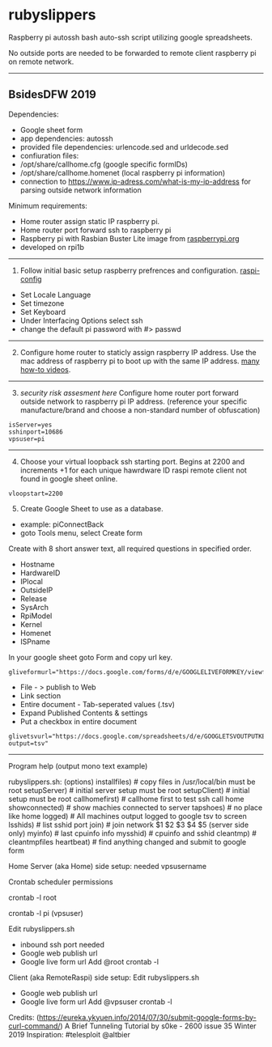 # rubyslippers
Raspberry pi autossh bash auto-ssh script utilizing google spreadsheets.

No outside ports are needed to be forwarded to remote client raspberry pi on remote network.

----
BsidesDFW 2019
----

Dependencies:
* Google sheet form
* app dependencies: autossh
* provided file dependencies: urlencode.sed and urldecode.sed
* confiuration files:
* /opt/share/callhome.cfg				(google specific formIDs)
* /opt/share/callhome.homenet		(local raspberry pi information)
* connection to https://www.ip-adress.com/what-is-my-ip-address for parsing outside network information

Minimum requirements: 
* Home router assign static IP raspberry pi.
* Home router port forward ssh to raspberry pi
* Raspberry pi with Rasbian Buster Lite image from [raspberrypi.org](https://www.raspberrypi.org/downloads/raspbian/ "raspberrypi.org")
* developed on rpi1b

----
1. Follow initial basic setup raspberry prefrences and configuration.  [raspi-config](https://www.raspberrypi.org/documentation/configuration/raspi-config.md)
*	Set Locale Language
*	Set timezone
*	Set Keyboard
*	Under Interfacing Options select ssh
*	change the default pi password with #> passwd
	
----
2. Configure home router to staticly assign raspberry IP address. Use the mac address of raspberry pi to boot up with the same IP address. [many how-to videos](https://www.google.com/search?q=setup+static+ip+home+router+raspberry+pi&source=lnms&tbm=vid "many how-to videos").
----
3. *security risk assesment here* Configure home router port forward outside network to raspberry pi IP address. (reference your specific manufacture/brand and choose a non-standard number of obfuscation)
~~~~
isServer=yes
sshinport=10686
vpsuser=pi
~~~~
----
4. Choose your virtual loopback ssh starting port.  Begins at 2200 and increments +1 for each unique hawrdware ID raspi remote client not found in google sheet online.  
~~~~
vloopstart=2200
~~~~

5. Create Google Sheet to use as a database.

* example: piConnectBack
* goto Tools menu, select Create form

Create with 8 short answer text, all required questions in specified order.

* Hostname
* HardwareID
* IPlocal
* OutsideIP
* Release
* SysArch
* RpiModel
* Kernel
* Homenet
* ISPname

In your google sheet goto Form and copy url key. 
~~~~
gliveformurl="https://docs.google.com/forms/d/e/GOOGLELIVEFORMKEY/viewform"
~~~~

* File - > publish to Web
* Link section
* Entire document - Tab-seperated values (.tsv)
* Expand Published Contents & settings
* Put a checkbox in entire document 

~~~~
glivetsvurl="https://docs.google.com/spreadsheets/d/e/GOOGLETSVOUTPUTKEY/pub?output=tsv"
~~~~

----
Program help (output mono text example)

  rubyslippers.sh: (options) 
    installfiles) # copy files in /usr/local/bin  must be root
    setupServer) # initial server setup must be root
    setupClient) # initial setup must be root
    callhomefirst) # callhome first to test ssh call home
    showconnected) # show machies connected to server
    tapshoes) # no place like home
    logged) # All machines output logged to google tsv to screen
    lsshids) # list sshid port
    join) # join network $1 $2 $3 $4 $5  (server side only)
    myinfo) # last cpuinfo info
    mysshid) # cpuinfo and sshid
    cleantmp) # cleantmpfiles
    heartbeat) # find anything changed and submit to google form


Home Server (aka Home) side setup: needed vpsusername


Crontab scheduler permissions

crontab -l root

crontab -l pi (vpsuser) 


Edit rubyslippers.sh
* inbound ssh port needed
* Google web publish url
* Google live form url
Add @root crontab -l


Client (aka RemoteRaspi) side setup:
Edit rubyslippers.sh
* Google web publish url
* Google live form url
Add @vpsuser crontab -l




Credits:
(https://eureka.ykyuen.info/2014/07/30/submit-google-forms-by-curl-command/)
A Brief Tunneling Tutorial by s0ke - 2600 issue 35 Winter 2019
Inspiration:
#telesploit @altbier

